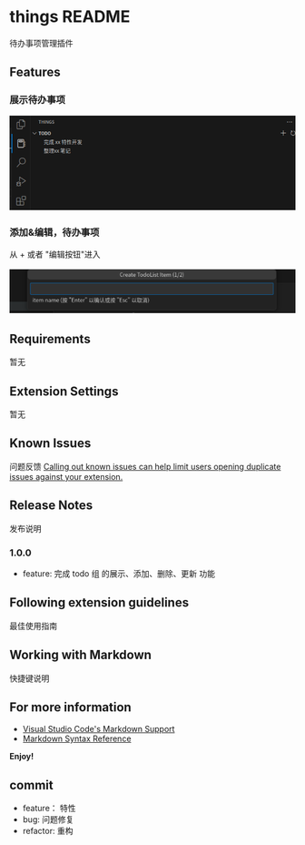 # things README

待办事项管理插件

## Features

### 展示待办事项

![todo_show](resources/introduce/feature_todo_show.png)

### 添加&编辑，待办事项
从 + 或者 "编辑按钮"进入

![todo_add](resources/introduce/feature_todo_add_update.png)


## Requirements

暂无

## Extension Settings

暂无

## Known Issues
问题反馈
[Calling out known issues can help limit users opening duplicate issues against your extension.](https://github.com/EvilJoker/vscode_extension_things/issues)

## Release Notes

发布说明

### 1.0.0

+ feature: 完成 todo 组 的展示、添加、删除、更新 功能

## Following extension guidelines

最佳使用指南

## Working with Markdown

快捷键说明

## For more information

* [Visual Studio Code's Markdown Support](http://code.visualstudio.com/docs/languages/markdown)
* [Markdown Syntax Reference](https://help.github.com/articles/markdown-basics/)

**Enjoy!**

## commit
+ feature： 特性
+ bug: 问题修复
+ refactor: 重构